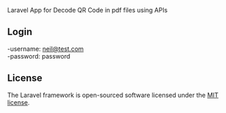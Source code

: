 Laravel App for Decode QR Code in pdf files using APIs

## Login
-username: neil@test.com <br>
-password: password

## License

The Laravel framework is open-sourced software licensed under the [MIT license](https://opensource.org/licenses/MIT).
